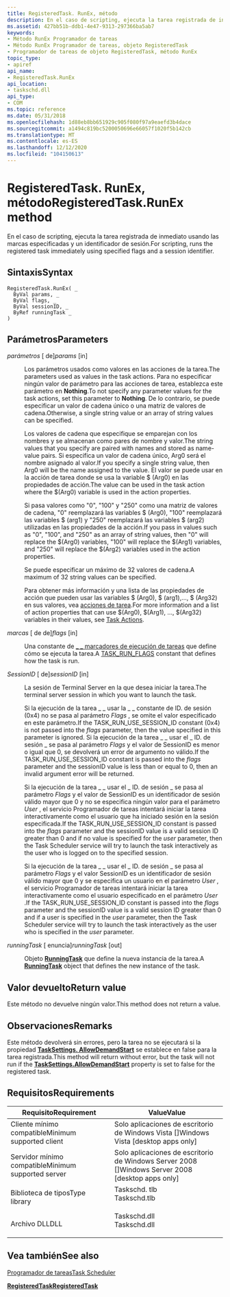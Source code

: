 ```yaml
---
title: RegisteredTask. RunEx, método
description: En el caso de scripting, ejecuta la tarea registrada de inmediato usando las marcas especificadas y un identificador de sesión.
ms.assetid: 427bb51b-ddb1-4e47-9313-297366ba5ab7
keywords:
- Método RunEx Programador de tareas
- Método RunEx Programador de tareas, objeto RegisteredTask
- Programador de tareas de objeto RegisteredTask, método RunEx
topic_type:
- apiref
api_name:
- RegisteredTask.RunEx
api_location:
- taskschd.dll
api_type:
- COM
ms.topic: reference
ms.date: 05/31/2018
ms.openlocfilehash: 1d88eb8bb651929c905f080f97a9eaefd3b4dace
ms.sourcegitcommit: a1494c819bc5200050696e66057f1020f5b142cb
ms.translationtype: MT
ms.contentlocale: es-ES
ms.lasthandoff: 12/12/2020
ms.locfileid: "104150613"
---
```

# <a name="registeredtaskrunex-method"></a><span data-ttu-id="67611-106">RegisteredTask. RunEx, método</span><span class="sxs-lookup"><span data-stu-id="67611-106">RegisteredTask.RunEx method</span></span>

<span data-ttu-id="67611-107">En el caso de scripting, ejecuta la tarea registrada de inmediato usando las marcas especificadas y un identificador de sesión.</span><span class="sxs-lookup"><span data-stu-id="67611-107">For scripting, runs the registered task immediately using specified flags and a session identifier.</span></span>

## <a name="syntax"></a><span data-ttu-id="67611-108">Sintaxis</span><span class="sxs-lookup"><span data-stu-id="67611-108">Syntax</span></span>


```VB
RegisteredTask.RunEx( _
  ByVal params, _
  ByVal flags, _
  ByVal sessionID, _
  ByRef runningTask _
)
```



## <a name="parameters"></a><span data-ttu-id="67611-109">Parámetros</span><span class="sxs-lookup"><span data-stu-id="67611-109">Parameters</span></span>

<dl> <dt>

<span data-ttu-id="67611-110">*parámetros* \[ de\]</span><span class="sxs-lookup"><span data-stu-id="67611-110">*params* \[in\]</span></span>
</dt> <dd>

<span data-ttu-id="67611-111">Los parámetros usados como valores en las acciones de la tarea.</span><span class="sxs-lookup"><span data-stu-id="67611-111">The parameters used as values in the task actions.</span></span> <span data-ttu-id="67611-112">Para no especificar ningún valor de parámetro para las acciones de tarea, establezca este parámetro en **Nothing**.</span><span class="sxs-lookup"><span data-stu-id="67611-112">To not specify any parameter values for the task actions, set this parameter to **Nothing**.</span></span> <span data-ttu-id="67611-113">De lo contrario, se puede especificar un valor de cadena único o una matriz de valores de cadena.</span><span class="sxs-lookup"><span data-stu-id="67611-113">Otherwise, a single string value or an array of string values can be specified.</span></span>

<span data-ttu-id="67611-114">Los valores de cadena que especifique se emparejan con los nombres y se almacenan como pares de nombre y valor.</span><span class="sxs-lookup"><span data-stu-id="67611-114">The string values that you specify are paired with names and stored as name-value pairs.</span></span> <span data-ttu-id="67611-115">Si especifica un valor de cadena único, Arg0 será el nombre asignado al valor.</span><span class="sxs-lookup"><span data-stu-id="67611-115">If you specify a single string value, then Arg0 will be the name assigned to the value.</span></span> <span data-ttu-id="67611-116">El valor se puede usar en la acción de tarea donde se usa la variable $ (Arg0) en las propiedades de acción.</span><span class="sxs-lookup"><span data-stu-id="67611-116">The value can be used in the task action where the $(Arg0) variable is used in the action properties.</span></span>

<span data-ttu-id="67611-117">Si pasa valores como "0", "100" y "250" como una matriz de valores de cadena, "0" reemplazará las variables $ (Arg0), "100" reemplazará las variables $ (arg1) y "250" reemplazará las variables $ (arg2) utilizadas en las propiedades de la acción.</span><span class="sxs-lookup"><span data-stu-id="67611-117">If you pass in values such as "0", "100", and "250" as an array of string values, then "0" will replace the $(Arg0) variables, "100" will replace the $(Arg1) variables, and "250" will replace the $(Arg2) variables used in the action properties.</span></span>

<span data-ttu-id="67611-118">Se puede especificar un máximo de 32 valores de cadena.</span><span class="sxs-lookup"><span data-stu-id="67611-118">A maximum of 32 string values can be specified.</span></span>

<span data-ttu-id="67611-119">Para obtener más información y una lista de las propiedades de acción que pueden usar las variables $ (Arg0), $ (arg1),..., $ (Arg32) en sus valores, vea [acciones de tarea](task-actions.md).</span><span class="sxs-lookup"><span data-stu-id="67611-119">For more information and a list of action properties that can use $(Arg0), $(Arg1), ..., $(Arg32) variables in their values, see [Task Actions](task-actions.md).</span></span>

</dd> <dt>

<span data-ttu-id="67611-120">*marcas* \[ de de\]</span><span class="sxs-lookup"><span data-stu-id="67611-120">*flags* \[in\]</span></span>
</dt> <dd>

<span data-ttu-id="67611-121">Una constante de [ \_ \_ marcadores de ejecución de tareas](/windows/desktop/api/taskschd/ne-taskschd-task_run_flags) que define cómo se ejecuta la tarea.</span><span class="sxs-lookup"><span data-stu-id="67611-121">A [TASK\_RUN\_FLAGS](/windows/desktop/api/taskschd/ne-taskschd-task_run_flags) constant that defines how the task is run.</span></span>

</dd> <dt>

<span data-ttu-id="67611-122">*SessionID* \[ de\]</span><span class="sxs-lookup"><span data-stu-id="67611-122">*sessionID* \[in\]</span></span>
</dt> <dd>

<span data-ttu-id="67611-123">La sesión de Terminal Server en la que desea iniciar la tarea.</span><span class="sxs-lookup"><span data-stu-id="67611-123">The terminal server session in which you want to launch the task.</span></span>

<span data-ttu-id="67611-124">Si la ejecución de la tarea \_ \_ usar la \_ \_ constante de ID. de sesión (0x4) no se pasa al parámetro *Flags* , se omite el valor especificado en este parámetro.</span><span class="sxs-lookup"><span data-stu-id="67611-124">If the TASK\_RUN\_USE\_SESSION\_ID constant (0x4) is not passed into the *flags* parameter, then the value specified in this parameter is ignored.</span></span> <span data-ttu-id="67611-125">Si la ejecución de la tarea \_ \_ usar el \_ ID. de sesión \_ se pasa al parámetro *Flags* y el valor de SessionID es menor o igual que 0, se devolverá un error de argumento no válido.</span><span class="sxs-lookup"><span data-stu-id="67611-125">If the TASK\_RUN\_USE\_SESSION\_ID constant is passed into the *flags* parameter and the sessionID value is less than or equal to 0, then an invalid argument error will be returned.</span></span>

<span data-ttu-id="67611-126">Si la ejecución de la tarea \_ \_ usar el \_ ID. de sesión \_ se pasa al parámetro *Flags* y el valor de SessionID es un identificador de sesión válido mayor que 0 y no se especifica ningún valor para el parámetro *User* , el servicio Programador de tareas intentará iniciar la tarea interactivamente como el usuario que ha iniciado sesión en la sesión especificada.</span><span class="sxs-lookup"><span data-stu-id="67611-126">If the TASK\_RUN\_USE\_SESSION\_ID constant is passed into the *flags* parameter and the sessionID value is a valid session ID greater than 0 and if no value is specified for the *user* parameter, then the Task Scheduler service will try to launch the task interactively as the user who is logged on to the specified session.</span></span>

<span data-ttu-id="67611-127">Si la ejecución de la tarea \_ \_ usar el \_ ID. de sesión \_ se pasa al parámetro *Flags* y el valor SessionID es un identificador de sesión válido mayor que 0 y se especifica un usuario en el parámetro *User* , el servicio Programador de tareas intentará iniciar la tarea interactivamente como el usuario especificado en el parámetro *User* .</span><span class="sxs-lookup"><span data-stu-id="67611-127">If the TASK\_RUN\_USE\_SESSION\_ID constant is passed into the *flags* parameter and the sessionID value is a valid session ID greater than 0 and if a user is specified in the *user* parameter, then the Task Scheduler service will try to launch the task interactively as the user who is specified in the *user* parameter.</span></span>

</dd> <dt>

<span data-ttu-id="67611-128">*runningTask* \[ enuncia\]</span><span class="sxs-lookup"><span data-stu-id="67611-128">*runningTask* \[out\]</span></span>
</dt> <dd>

<span data-ttu-id="67611-129">Objeto [**RunningTask**](runningtask.md) que define la nueva instancia de la tarea.</span><span class="sxs-lookup"><span data-stu-id="67611-129">A [**RunningTask**](runningtask.md) object that defines the new instance of the task.</span></span>

</dd> </dl>

## <a name="return-value"></a><span data-ttu-id="67611-130">Valor devuelto</span><span class="sxs-lookup"><span data-stu-id="67611-130">Return value</span></span>

<span data-ttu-id="67611-131">Este método no devuelve ningún valor.</span><span class="sxs-lookup"><span data-stu-id="67611-131">This method does not return a value.</span></span>

## <a name="remarks"></a><span data-ttu-id="67611-132">Observaciones</span><span class="sxs-lookup"><span data-stu-id="67611-132">Remarks</span></span>

<span data-ttu-id="67611-133">Este método devolverá sin errores, pero la tarea no se ejecutará si la propiedad [**TaskSettings. AllowDemandStart**](tasksettings-allowdemandstart.md) se establece en false para la tarea registrada.</span><span class="sxs-lookup"><span data-stu-id="67611-133">This method will return without error, but the task will not run if the [**TaskSettings.AllowDemandStart**](tasksettings-allowdemandstart.md) property is set to false for the registered task.</span></span>

## <a name="requirements"></a><span data-ttu-id="67611-134">Requisitos</span><span class="sxs-lookup"><span data-stu-id="67611-134">Requirements</span></span>



| <span data-ttu-id="67611-135">Requisito</span><span class="sxs-lookup"><span data-stu-id="67611-135">Requirement</span></span> | <span data-ttu-id="67611-136">Value</span><span class="sxs-lookup"><span data-stu-id="67611-136">Value</span></span> |
|-------------------------------------|-----------------------------------------------------------------------------------------|
| <span data-ttu-id="67611-137">Cliente mínimo compatible</span><span class="sxs-lookup"><span data-stu-id="67611-137">Minimum supported client</span></span><br/> | <span data-ttu-id="67611-138">Solo aplicaciones de escritorio de Windows Vista \[\]</span><span class="sxs-lookup"><span data-stu-id="67611-138">Windows Vista \[desktop apps only\]</span></span><br/>                                          |
| <span data-ttu-id="67611-139">Servidor mínimo compatible</span><span class="sxs-lookup"><span data-stu-id="67611-139">Minimum supported server</span></span><br/> | <span data-ttu-id="67611-140">Solo aplicaciones de escritorio de Windows Server 2008 \[\]</span><span class="sxs-lookup"><span data-stu-id="67611-140">Windows Server 2008 \[desktop apps only\]</span></span><br/>                                    |
| <span data-ttu-id="67611-141">Biblioteca de tipos</span><span class="sxs-lookup"><span data-stu-id="67611-141">Type library</span></span><br/>             | <dl> <span data-ttu-id="67611-142"><dt>Taskschd. tlb</dt></span><span class="sxs-lookup"><span data-stu-id="67611-142"><dt>Taskschd.tlb</dt></span></span> </dl> |
| <span data-ttu-id="67611-143">Archivo DLL</span><span class="sxs-lookup"><span data-stu-id="67611-143">DLL</span></span><br/>                      | <dl> <span data-ttu-id="67611-144"><dt>Taskschd.dll</dt></span><span class="sxs-lookup"><span data-stu-id="67611-144"><dt>Taskschd.dll</dt></span></span> </dl> |



## <a name="see-also"></a><span data-ttu-id="67611-145">Vea también</span><span class="sxs-lookup"><span data-stu-id="67611-145">See also</span></span>

<dl> <dt>

[<span data-ttu-id="67611-146">Programador de tareas</span><span class="sxs-lookup"><span data-stu-id="67611-146">Task Scheduler</span></span>](task-scheduler-start-page.md)
</dt> <dt>

[<span data-ttu-id="67611-147">**RegisteredTask**</span><span class="sxs-lookup"><span data-stu-id="67611-147">**RegisteredTask**</span></span>](registeredtask.md)
</dt> </dl>

 

 





